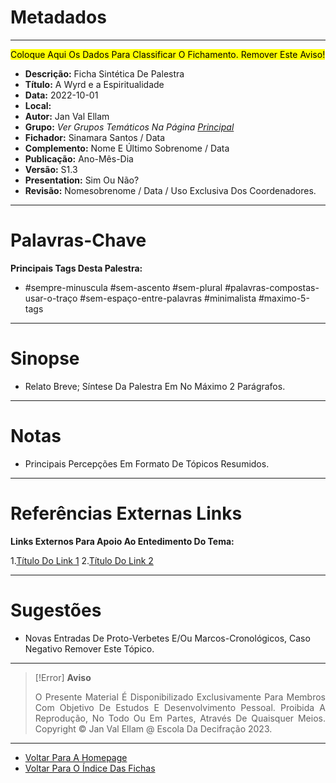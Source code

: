 # Metadados

---
<Mark>Coloque Aqui Os Dados Para Classificar O Fichamento. Remover Este Aviso!</Mark>

- **Descrição:** Ficha Sintética De Palestra
- **Título:** A Wyrd e a Espiritualidade
- **Data:** 2022-10-01
- **Local:** 
- **Autor:** Jan Val Ellam
- **Grupo:** _Ver Grupos Temáticos Na Página [Principal](/Home)_
- **Fichador:** Sinamara Santos / Data
- **Complemento:** Nome E Último Sobrenome / Data
- **Publicação:** Ano-Mês-Dia
- **Versão:** S1.3
- **Presentation:**  Sim Ou Não?
- **Revisão:** Nomesobrenome / Data / Uso Exclusiva Dos Coordenadores.

---
# Palavras-Chave

**Principais Tags Desta Palestra:** 

- #sempre-minuscula #sem-ascento #sem-plural #palavras-compostas-usar-o-traço #sem-espaço-entre-palavras #minimalista #maximo-5-tags

---
# Sinopse

- Relato Breve; Síntese Da Palestra Em No Máximo 2 Parágrafos.

---
# Notas 

-   Principais Percepções Em Formato De Tópicos Resumidos.

---
# Referências Externas Links

**Links Externos Para Apoio Ao Entedimento Do Tema:**  

1.[Título Do Link 1](Https://Www.Link1.Com)
2.[Título Do Link 2](Https://Www.Link2.Com)

---
# Sugestões

- Novas Entradas De Proto-Verbetes E/Ou Marcos-Cronológicos, Caso Negativo Remover Este Tópico.

---
> [!Error] **Aviso**
> <P Align="Justify">O Presente Material É Disponibilizado Exclusivamente Para Membros Com Objetivo De Estudos E Desenvolvimento Pessoal. Proibida A Reprodução, No Todo Ou Em Partes, Através De Quaisquer Meios. Copyright © Jan Val Ellam @ Escola Da Decifração 2023. </P>

---

- [Voltar Para A Homepage](Homepage.Canvas)
- [Voltar Para O Índice Das Fichas](Índice%20Geral%20Das%20Fichas.Canvas)
